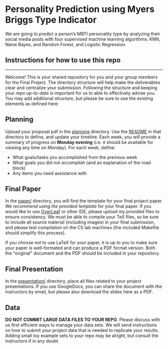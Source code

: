 # Personality Prediction using Myers Briggs Type Indicator

We are going to predict a person’s MBTI personality type by analyzing their social media posts with four supervised machine learning algorithms: KNN, Naive Bayes, and Random Forest, and Logistic Regression. 


## Instructions for how to use this repo
----------
Welcome! This is your shared repository for you and your group members for the
Final Project.  The directory structure will help make the deliverables clear and
centralize your submission.  Following the structure and keeping your repo
up-to-date is important for us to able to effectively advise you.  You may add
additional structure, but please be sure to use the existing elements as
defined here:

## Planning
Upload your proposal pdf in the [planning](planning/) directory.  Use the
[README](planning/README.md) in that directory to define, and update your
timeline. Each week, you will provide a summary of progress on **Monday
evening** (i.e. it should be available for viewing any time on Monday).  For
each week, define:
* What goals/tasks you accomplished from the previous week
* What goals you did not accomplish (and an explanation of the road block)
* Any items you need assistance with

## Final Paper

In the [paper/](paper) directory, you will find the template for your final
project paper.  *We recommend using the provided template* for your final paper.  If
you would like to use [OverLeaf](http://www.overleaf.com) or other IDE, please
upload my provided files to ensure consistency.  We must be able to compile
your TeX files, so be sure to include all source material (including images) in
your final submission, and please test compilation on the CS lab machines (the
included Makefile should simplify this process).

If you choose *not* to use LaTeX for your paper, it is up to you to make sure
your paper is well-formated and can produce a PDF format version.  Both the
"original" document and the PDF should be included in your repository.

## Final Presentation

In the [presentation/](presentation) directory, place all files related to your
project presentations.  If you use GoogleDocs, you can share the document with
the instructors by email, but please also download the slides here as a PDF.

## Data

**DO NOT COMMIT LARGE DATA FILES TO YOUR REPO**.  Please discuss with us first
efficient ways to manage your data sets.  We will send instructions on how to
submit your project data that is needed to replicate your results.  Adding
small toy example sets to your repo may be alright, but consult the instructors
if in any doubt.
